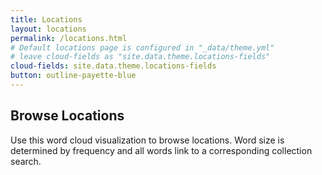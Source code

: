 ```yaml
---
title: Locations
layout: locations
permalink: /locations.html
# Default locations page is configured in "_data/theme.yml"
# leave cloud-fields as "site.data.theme.locations-fields"
cloud-fields: site.data.theme.locations-fields
button: outline-payette-blue
---
```


## Browse Locations

Use this word cloud visualization to browse locations.
Word size is determined by frequency and all words link to a corresponding collection search.
